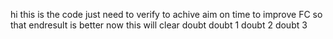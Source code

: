 hi
this is the code 
just need to verify 
to achive aim on time
to improve FC
so that endresult is better
now this will clear doubt 
doubt 1
doubt 2
doubt 3 
